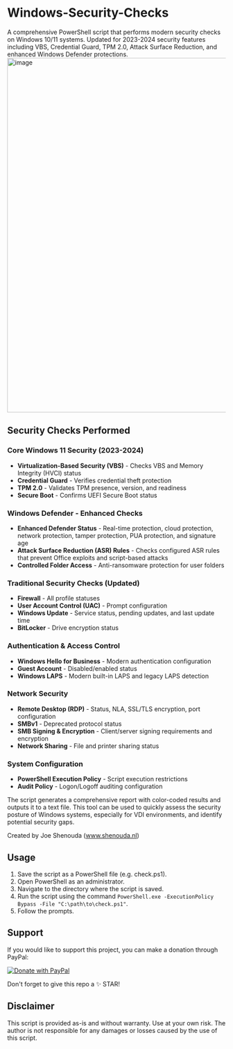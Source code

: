 # Windows-Security-Checks

A comprehensive PowerShell script that performs modern security checks on Windows 10/11 systems. Updated for 2023-2024 security features including VBS, Credential Guard, TPM 2.0, Attack Surface Reduction, and enhanced Windows Defender protections.
<img width="1963" height="816" alt="image" src="https://github.com/user-attachments/assets/25d0751a-9705-4dfa-90dc-867cc3f36459" />


## Security Checks Performed

### Core Windows 11 Security (2023-2024)
- **Virtualization-Based Security (VBS)** - Checks VBS and Memory Integrity (HVCI) status
- **Credential Guard** - Verifies credential theft protection
- **TPM 2.0** - Validates TPM presence, version, and readiness
- **Secure Boot** - Confirms UEFI Secure Boot status

### Windows Defender - Enhanced Checks
- **Enhanced Defender Status** - Real-time protection, cloud protection, network protection, tamper protection, PUA protection, and signature age
- **Attack Surface Reduction (ASR) Rules** - Checks configured ASR rules that prevent Office exploits and script-based attacks
- **Controlled Folder Access** - Anti-ransomware protection for user folders

### Traditional Security Checks (Updated)
- **Firewall** - All profile statuses
- **User Account Control (UAC)** - Prompt configuration
- **Windows Update** - Service status, pending updates, and last update time
- **BitLocker** - Drive encryption status

### Authentication & Access Control
- **Windows Hello for Business** - Modern authentication configuration
- **Guest Account** - Disabled/enabled status
- **Windows LAPS** - Modern built-in LAPS and legacy LAPS detection

### Network Security
- **Remote Desktop (RDP)** - Status, NLA, SSL/TLS encryption, port configuration
- **SMBv1** - Deprecated protocol status
- **SMB Signing & Encryption** - Client/server signing requirements and encryption
- **Network Sharing** - File and printer sharing status

### System Configuration
- **PowerShell Execution Policy** - Script execution restrictions
- **Audit Policy** - Logon/Logoff auditing configuration

The script generates a comprehensive report with color-coded results and outputs it to a text file. This tool can be used to quickly assess the security posture of Windows systems, especially for VDI environments, and identify potential security gaps.

Created by Joe Shenouda (www.shenouda.nl)

## Usage

1. Save the script as a PowerShell file (e.g. check.ps1).
2. Open PowerShell as an administrator.
3. Navigate to the directory where the script is saved.
4. Run the script using the command `PowerShell.exe -ExecutionPolicy Bypass -File "C:\path\to\check.ps1"`.
5. Follow the prompts.

## Support

If you would like to support this project, you can make a donation through PayPal:

[![Donate with PayPal](https://img.shields.io/badge/Donate-PayPal-blue)](https://www.paypal.com/donate/?business=P9L4Y9YQYEW3Y&no_recurring=0&currency_code=EUR)

Don't forget to give this repo a ✨ STAR!

## Disclaimer

This script is provided as-is and without warranty. Use at your own risk. The author is not responsible for any damages or losses caused by the use of this script.
